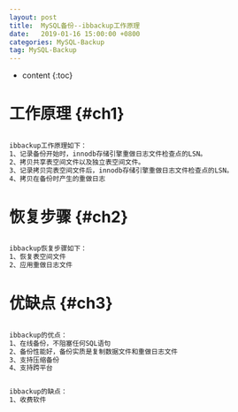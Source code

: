 ```yaml
---
layout: post
title:  MySQL备份--ibbackup工作原理
date:   2019-01-16 15:00:00 +0800
categories: MySQL-Backup
tag: MySQL-Backup
---
```


* content
{:toc}


工作原理					{#ch1}
====================================

```bash

ibbackup工作原理如下：
1、记录备份开始时，innodb存储引擎重做日志文件检查点的LSN。
2、拷贝共享表空间文件以及独立表空间文件。
3、记录拷贝完表空间文件后，innodb存储引擎重做日志文件检查点的LSN。
4、拷贝在备份时产生的重做日志

```


恢复步骤                  {#ch2}
====================================

```bash

ibbackup恢复步骤如下：
1、恢复表空间文件
2、应用重做日志文件

```


优缺点                  {#ch3}
====================================

```bash

ibbackup的优点：
1、在线备份，不阻塞任何SQL语句
2、备份性能好，备份实质是复制数据文件和重做日志文件
3、支持压缩备份
4、支持跨平台


ibbackup的缺点：
1、收费软件

```